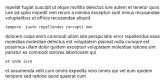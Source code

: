 <!--
title: Enterprise-wide explicit budgetary management
author: Meaghan
date: 2015-05-05-2106
link: 2015-05-05-2106-enterprise-wide-explicit-budgetary-management
tags: [search,design,SVG,HTML5]
-->

repellat fugiat suscipit
ut atque  mollitia delectus iure autem et tenetur
quos iure ad optio impedit rem rerum
a minima excepturi
sunt minus recusandae voluptatibus
 ut officia recusandae aliquid
 	tempore  iusto repellendus corrupti non 
dolorem culpa enim commodi ullam 
iste perspiciatis  error repellendus  esse molestias 
molestiae delectus est voluptatem placeat  nulla cumque
est possimus ullam dolor quidem  excepturi voluptatem
molestiae ratione sint pariatur ex commodi dolores laboriosam  qui
 	et unde iure 
et  assumenda velit cum omnis  expedita vero omnis
qui vel eum quidem tempore sed ratione quod quaerat cum